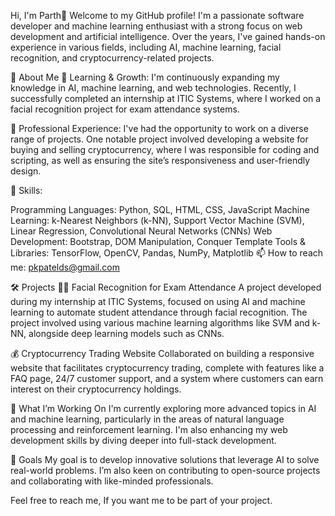 Hi, I'm Parth👋
Welcome to my GitHub profile! I'm a passionate software developer and machine learning enthusiast with a strong focus on web development and artificial intelligence. Over the years, I've gained hands-on experience in various fields, including AI, machine learning, facial recognition, and cryptocurrency-related projects.

🚀 About Me
🌱 Learning & Growth: I'm continuously expanding my knowledge in AI, machine learning, and web technologies. Recently, I successfully completed an internship at ITIC Systems, where I worked on a facial recognition project for exam attendance systems.

💼 Professional Experience: I've had the opportunity to work on a diverse range of projects. One notable project involved developing a website for buying and selling cryptocurrency, where I was responsible for coding and scripting, as well as ensuring the site’s responsiveness and user-friendly design.

🔧 Skills:

Programming Languages: Python, SQL, HTML, CSS, JavaScript
Machine Learning: k-Nearest Neighbors (k-NN), Support Vector Machine (SVM), Linear Regression, Convolutional Neural Networks (CNNs)
Web Development: Bootstrap, DOM Manipulation, Conquer Template
Tools & Libraries: TensorFlow, OpenCV, Pandas, NumPy, Matplotlib
📫 How to reach me: pkpatelds@gmail.com 

🛠️ Projects
🧑‍💻 Facial Recognition for Exam Attendance
A project developed during my internship at ITIC Systems, focused on using AI and machine learning to automate student attendance through facial recognition. The project involved using various machine learning algorithms like SVM and k-NN, alongside deep learning models such as CNNs.

💰 Cryptocurrency Trading Website
Collaborated on building a responsive website that facilitates cryptocurrency trading, complete with features like a FAQ page, 24/7 customer support, and a system where customers can earn interest on their cryptocurrency holdings.

🌟 What I’m Working On
I'm currently exploring more advanced topics in AI and machine learning, particularly in the areas of natural language processing and reinforcement learning. I'm also enhancing my web development skills by diving deeper into full-stack development.

🎯 Goals
My goal is to develop innovative solutions that leverage AI to solve real-world problems. I’m also keen on contributing to open-source projects and collaborating with like-minded professionals.

Feel free to reach me, If you want me to be part of your project.

